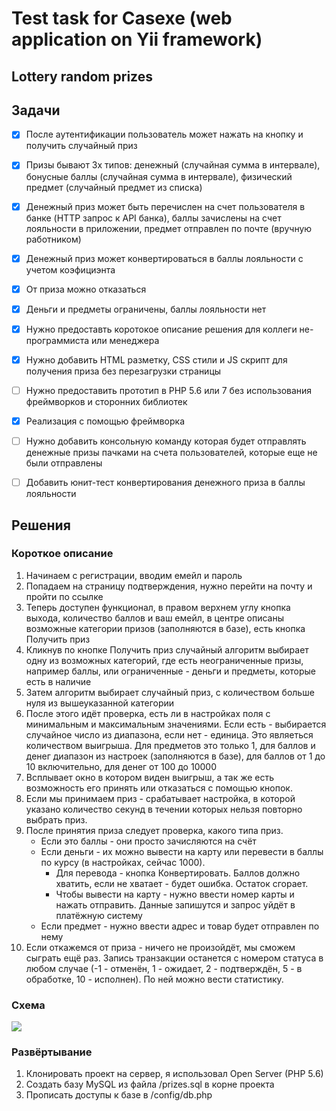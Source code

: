 # Test task for Casexe (web application on Yii framework)
## Lottery random prizes


## Задачи

- [x] После аутентификации пользователь может нажать на кнопку и получить случайный приз
- [x] Призы бывают 3х типов: денежный (случайная сумма в интервале), бонусные баллы (случайная сумма в интервале), физический предмет (случайный предмет из списка)
- [x] Денежный приз может быть перечислен на счет пользователя в банке (HTTP запрос к API банка), баллы зачислены на счет лояльности в приложении, предмет отправлен по почте (вручную работником)
- [x] Денежный приз может конвертироваться в баллы лояльности с учетом коэфициэнта
- [x] От приза можно отказаться
- [x] Деньги и предметы ограничены, баллы лояльности нет
- [x] Нужно предоставть коротокое описание решения для коллеги не-программиста или менеджера
- [x] Нужно добавить HTML разметку, CSS стили и JS скрипт для получения приза без перезагрузки страницы
- [ ] Нужно предоставить прототип в PHP 5.6 или 7 без использования фреймворков и сторонних библиотек
- [x] Реализация с помощью фреймворка
- [ ] Нужно добавить консольную команду которая будет отправлять денежные призы пачками на счета пользователей, которые еще не были отправлены
- [ ] Добавить юнит-тест конвертирования денежного приза в баллы лояльности


## Решения

### Короткое описание

1. Начинаем с регистрации, вводим емейл и пароль
2. Попадаем на страницу подтверждения, нужно перейти на почту и пройти по ссылке
3. Теперь доступен функционал, в правом верхнем углу кнопка выхода, количество баллов и ваш емейл, в центре описаны возможные категории призов (заполняются в базе), есть кнопка Получить приз
4. Кликнув по кнопке Получить приз случайный алгоритм выбирает одну из возможных категорий, где есть неограниченные призы, например баллы, или ограниченные - деньги и предметы, которые есть в наличие
5. Затем алгоритм выбирает случайный приз, с количеством больше нуля из вышеуказанной категории
6. После этого идёт проверка, есть ли в настройках поля с минимальным и максимальным значениями. Если есть - выбирается случайное число из диапазона, если нет - единица. Это являеться количеством выигрыша. Для предметов это только 1, для баллов и денег диапазон из настроек (заполняются в базе), для баллов от 1 до 10 включительно, для денег от 100 до 10000
7. Всплывает окно в котором виден выигрыш, а так же есть возможность его принять или отказаться с помощью кнопок.
8. Если мы принимаем приз - срабатывает настройка, в которой указано количество секунд в течении которых нельзя повторно выбрать приз. 
9. После принятия приза следует проверка, какого типа приз. 
    - Если это баллы - они просто зачисляются на счёт
    - Если деньги - их можно вывести на карту или перевести в баллы по курсу (в настройках, сейчас 1000). 
        - Для перевода - кнопка Конвертировать. Баллов должно хватить, если не хватает - будет ошибка. Остаток сгорает.
        - Чтобы вывести на карту - нужно ввести номер карты и нажать отправить. Данные запишутся и запрос уйдёт в платёжную систему 
    - Если предмет - нужно ввести адрес и товар будет отправлен по нему
10. Если откажемся от приза - ничего не произойдёт, мы сможем сыграть ещё раз. Запись транзакции останется с номером статуса в любом случае (-1 - отменён, 1 - ожидает, 2 - подтверждён, 5 - в обработке, 10 - исполнен). По ней можно вести статистику.

### Схема

<img src="http://i.piccy.info/i9/97cddd0c2dea6b039d003e5b8ee85603/1544449627/28006/1287851/raffle_prizes_800.jpg" alt=" ">


### Развёртывание
 
1. Клонировать проект на сервер, я использовал Open Server (PHP 5.6)
2. Создать базу MySQL из файла /prizes.sql в корне проекта
3. Прописать доступы к базе в /config/db.php
